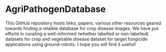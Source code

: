 # AgriPathogenDatabase

This GitHub repository hosts links, papers, various other resources geared towards finding a relaible database for crop disease images. We have put efforts in curating a well-informed (whether labelled or non-labelled) datasets for crop and vegetable disease dataset for target fungicide applications using ground-robots. I hope you will find it useful! 
